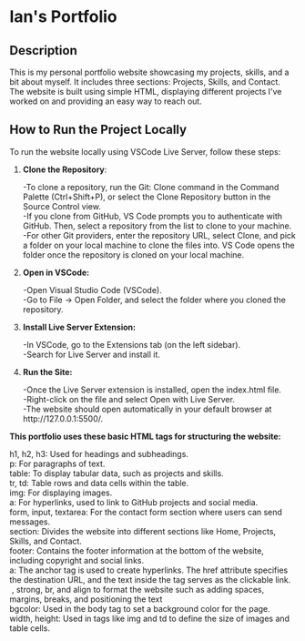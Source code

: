 # Ian's Portfolio

## Description 
This is my personal portfolio website showcasing my projects, skills, and a bit about myself. It includes three sections: Projects, Skills, and Contact. The website is built using simple HTML, displaying different projects I've worked on and providing an easy way to reach out.

## How to Run the Project Locally 
To run the website locally using VSCode Live Server, follow these steps:

1. **Clone the Repository**: 
    <p>-To clone a repository, run the Git: Clone command in the Command Palette (Ctrl+Shift+P), or select the Clone Repository button in the Source Control view.<br>
    -If you clone from GitHub, VS Code prompts you to authenticate with GitHub. Then, select a repository from the list to clone to your machine.<br>
    -For other Git providers, enter the repository URL, select Clone, and pick a folder on your local machine to clone the files into. VS Code opens the folder once the repository is cloned on your local machine.</p>
2. **Open in VSCode:**
    <p>-Open Visual Studio Code (VSCode).<br>
    -Go to File -> Open Folder, and select the folder where you cloned the repository.</p>
3. **Install Live Server Extension:**
    <p>-In VSCode, go to the Extensions tab (on the left sidebar).<br>
    -Search for Live Server and install it.</p>
4. **Run the Site:**
    <p>-Once the Live Server extension is installed, open the index.html file.<br>
    -Right-click on the file and select Open with Live Server.<br>
    -The website should open automatically in your default browser at http://127.0.0.1:5500/.</p>

**This portfolio uses these basic HTML tags for structuring the website:**

<p>
h1, h2, h3: Used for headings and subheadings.<br>
p: For paragraphs of text.<br>
table: To display tabular data, such as projects and skills.<br>
tr, td: Table rows and data cells within the table.<br>
img: For displaying images.<br>
a: For hyperlinks, used to link to GitHub projects and social media.<br>
form, input, textarea: For the contact form section where users can send messages.<br>
section: Divides the website into different sections like Home, Projects, Skills, and Contact.<br>
footer: Contains the footer information at the bottom of the website, including copyright and social links.<br>
a: The anchor tag is used to create hyperlinks. The href attribute specifies the destination URL, and the text inside the tag serves as the clickable link.<br>
&nbsp, strong, br, and align to format the website such as adding spaces, margins, breaks, and positioning the text<br>
bgcolor: Used in the body tag to set a background color for the page.<br>
width, height: Used in tags like img and td to define the size of images and table cells.<br>
</p>